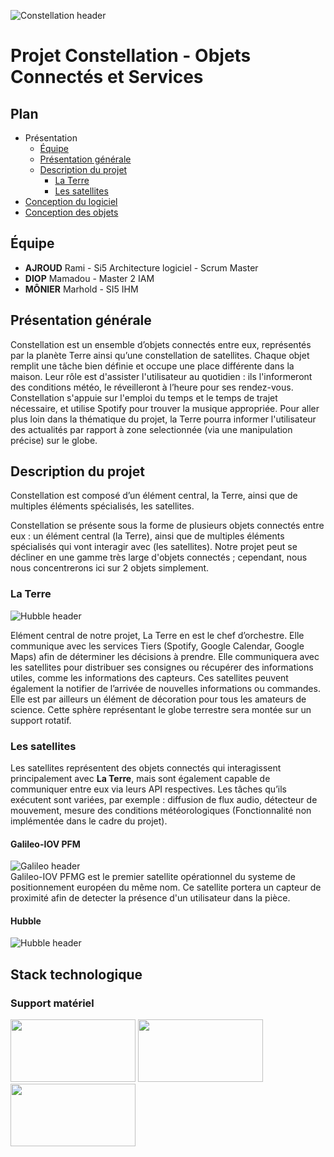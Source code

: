 ![Constellation header](https://github.com/Monierv/OCS/blob/master/Documentation/resources/img/constellation_header.jpg)
# Projet Constellation - Objets Connectés et Services

## Plan

* Présentation
   * [Équipe](#Équipe)
   * [Présentation générale](#présentation-générale)
   * [Description du projet](#description-du-projet)
     * [La Terre](#la-terre)
     * [Les satellites](#les-satellites)
* [Conception du logiciel](https://github.com/Monierv/OCS/blob/master/Documentation/SOFTWARE.md)
* [Conception des objets](https://github.com/Monierv/OCS/blob/master/Documentation/MATERIAL.md)

## Équipe
* **AJROUD** Rami - Si5 Architecture logiciel - Scrum Master
* **DIOP** Mamadou - Master 2 IAM
* **MÔNIER** Marhold - SI5 IHM

## Présentation générale

Constellation est un ensemble d’objets connectés entre eux, représentés par la planète Terre ainsi qu’une constellation de satellites. Chaque objet remplit une tâche bien définie et occupe une place différente dans la maison. Leur rôle est d'assister l'utilisateur au quotidien : ils l'informeront des conditions météo, le réveilleront à l’heure pour ses rendez-vous. Constellation s'appuie sur l'emploi du temps et le temps de trajet nécessaire, et utilise Spotify pour trouver la musique appropriée.
Pour aller plus loin dans la thématique du projet, la Terre pourra informer l'utilisateur des actualités par rapport à zone selectionnée (via une manipulation précise) sur le globe.

## Description du projet

Constellation est composé d’un élément central, la Terre, ainsi que de multiples éléments
spécialisés, les satellites.

Constellation se présente sous la forme de plusieurs objets connectés entre eux : un élément central (la Terre), ainsi que de multiples éléments spécialisés qui vont interagir avec (les satellites). Notre projet peut se décliner en une gamme très large d'objets connectés ; cependant, nous nous concentrerons ici sur 2 objets simplement.

### La Terre
![Hubble header](https://github.com/Monierv/OCS/blob/master/Documentation/resources/img/earth_header.jpg)  

Elément central de notre projet, La Terre en est le chef d’orchestre. Elle communique avec les services Tiers (Spotify, Google Calendar, Google Maps) afin de déterminer les décisions à prendre. Elle communiquera avec les satellites pour distribuer ses consignes ou récupérer des informations utiles, comme les informations des capteurs. Ces satellites peuvent également la notifier de l’arrivée de nouvelles informations ou commandes.  
Elle est par ailleurs un élément de décoration pour tous les amateurs de science. Cette sphère représentant le globe terrestre sera montée sur un support rotatif.

### Les satellites
Les satellites représentent des objets connectés qui interagissent principalement avec **La Terre**, mais sont également capable de communiquer entre eux via leurs API respectives.
Les tâches qu’ils exécutent sont variées, par exemple : diffusion de flux audio, détecteur de mouvement, mesure des conditions météorologiques (Fonctionnalité non implémentée dans le cadre du projet).

#### Galileo-IOV PFM
![Galileo header](https://github.com/Monierv/OCS/blob/master/Documentation/resources/img/galileo_header.jpg)  
Galileo-IOV PFMG est le premier satellite opérationnel du systeme de positionnement européen du même nom. Ce satellite portera un capteur de proximité afin de detecter la présence d'un utilisateur dans la pièce.

#### Hubble
![Hubble header](https://github.com/Monierv/OCS/blob/master/Documentation/resources/img/hubble_header.jpg)

## Stack technologique
### Support matériel
<img src="https://github.com/Monierv/OCS/blob/master/Documentation/resources/img/logos/raspberrypi_logo.png" width="200px" height="100px">
<img src="https://github.com/Monierv/OCS/blob/master/Documentation/resources/img/logos/java_logo.jpg" width="200px" height="100px">
<img src="https://github.com/Monierv/OCS/blob/master/Documentation/resources/img/logos/grovepi_logo.jpg" width="200px" height="100px">
